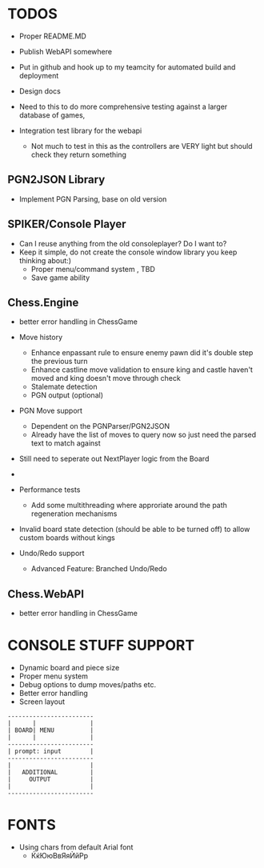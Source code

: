 ﻿# TODOS
* Proper README.MD
* Publish WebAPI somewhere
* Put in github and hook up to my teamcity for automated build and deployment
* Design docs

* Need to this to do more comprehensive testing against a larger database of games, 

* Integration test library for the webapi
	* Not much to test in this as the controllers are VERY light but should check they return something

## PGN2JSON Library
* Implement PGN Parsing, base on old version

## SPIKER/Console Player
* Can I reuse anything from the old consoleplayer? Do I want to?
* Keep it simple, do not create the console window library you keep thinking about:)
	* Proper menu/command system , TBD
	* Save game ability



## Chess.Engine
* better error handling in ChessGame
* Move history
	* Enhance enpassant rule to ensure enemy pawn did it's double step the previous turn
	* Enhance castline move validation to ensure king and castle haven't moved and king doesn't move through check
	* Stalemate detection
	* PGN output (optional)
* PGN Move support
	* Dependent on the PGNParser/PGN2JSON
	* Already have the list of moves to query now so just need the parsed text to match against

* Still need to seperate out NextPlayer logic from the Board
* 

* Performance tests
	* Add some multithreading where approriate around the path regeneration mechanisms
* Invalid board state detection (should be able to be turned off) to allow custom boards without kings
* Undo/Redo support
	* Advanced Feature: Branched Undo/Redo

## Chess.WebAPI
* better error handling in ChessGame


# CONSOLE STUFF SUPPORT

* Dynamic board and piece size
* Proper menu system
*	Debug options to dump moves/paths etc.
* Better error handling
* Screen layout
```
------------------------
|      |               |
| BOARD| MENU          |
|      |               |
------------------------
| prompt: input        |
------------------------
|                      |
|   ADDITIONAL         |
|     OUTPUT           |
|                      |
------------------------
```



# FONTS
* Using chars from default Arial font
	* ЌќЮюВвЯяЍйРр



